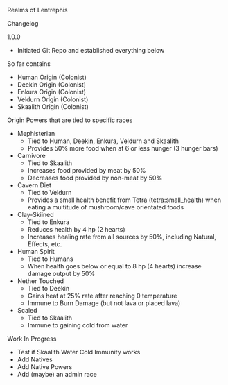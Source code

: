 Realms of Lentrephis

Changelog

1.0.0
+ Initiated Git Repo and established everything below

So far contains 
+ Human Origin (Colonist)
+ Deekin Origin (Colonist)
+ Enkura Origin (Colonist)
+ Veldurn Origin (Colonist)
+ Skaalith Origin (Colonist)

Origin Powers that are tied to specific races
+ Mephisterian
  - Tied to Human, Deekin, Enkura, Veldurn and Skaalith
  - Provides 50% more food when at 6 or less hunger (3 hunger bars)
+ Carnivore
  -  Tied to Skaalith
  -  Increases food provided by meat by 50%
  -  Decreases food provided by non-meat by 50%
+ Cavern Diet
  - Tied to Veldurn
  - Provides a small health benefit from Tetra (tetra:small_health) when eating a multitude of mushroom/cave orientated foods
+ Clay-Skiined
  - Tied to Enkura
  - Reduces health by 4 hp (2 hearts)
  - Increases healing rate from all sources by 50%, including Natural, Effects, etc.
+ Human Spirit
  - Tied to Humans
  - When health goes below or equal to 8 hp (4 hearts) increase damage output by 50%
+ Nether Touched
  - Tied to Deekin
  - Gains heat at 25% rate after reaching 0 temperature
  - Immune to Burn Damage (but not lava or placed lava)
+ Scaled
  - Tied to Skaalith
  - Immune to gaining cold from water


Work In Progress
+ Test if Skaalith Water Cold Immunity works
+ Add Natives
+ Add Native Powers
+ Add (maybe) an admin race